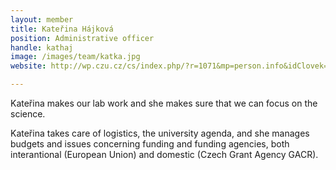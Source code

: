 ```yaml
---
layout: member
title: Kateřina Hájková
position: Administrative officer
handle: kathaj
image: /images/team/katka.jpg
website: http://wp.czu.cz/cs/index.php/?r=1071&mp=person.info&idClovek=30097

---
```


Kateřina makes our lab work and she makes sure that we can focus on the science. 

Kateřina takes care of logistics, the university agenda, and she manages budgets and issues concerning funding and funding agencies, both interantional (European Union) and domestic (Czech Grant Agency GACR).
